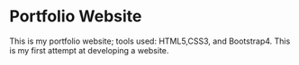 # Portfolio Website
This is my portfolio website; tools used: HTML5,CSS3, and Bootstrap4.
This is my first attempt at developing a website.
